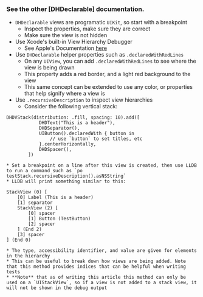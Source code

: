 ### See the other [DHDeclarable] documentation.

* `DHDeclarable` views are programatic `UIKit`, so start with a breakpoint
    * Inspect the properties, make sure they are correct
    * Make sure the view is not hidden
* Use Xcode's built-in View Hierarchy Debugger
    * See Apple's Documentation [here](https://developer.apple.com/library/archive/documentation/ToolsLanguages/Conceptual/Xcode_Overview/ExaminingtheViewHierarchy.html)
* Use `DHDeclarable` helper properties such as `.declaredWithRedLines`
    * On any `UIView`, you can add `.declaredWithRedLines` to see where the view is being drawn
    * This property adds a red border, and a light red background to the view
    * This same concept can be extended to use any color, or properties that help signify where a view is
* Use `.recursiveDescription` to inspect view hierarchies
    * Consider the following vertical stack:
```
DHDVStack(distribution: .fill, spacing: 10).add([
            DHDText("This is a header"),
            DHDSeparator(),
            UIButton().declaredWith { button in
                // use `button` to set titles, etc
            }.centerHorizontally,
            DHDSpacer(),
        ])
```
    * Set a breakpoint on a line after this view is created, then use LLDB to run a command such as `po testStack.recursiveDescription().asNSString`
    * LLDB will print something similar to this:
```
StackView (0) [
	[0] Label (This is a header)
	[1] separator	
	StackView (2) [
		[0] spacer
		[1] Button (TestButton)
		[2] spacer
	] (End 2)
	[3] spacer
] (End 0)
```
    * The type, accessibility identifier, and value are given for elements in the hierarchy
    * This can be useful to break down how views are being added. Note that this method provides indices that can be helpful when writing tests
    * **Note** that as of writing this article this method can only be used on a `UIStackView`, so if a view is not added to a stack view, it will not be shown in the debug output
